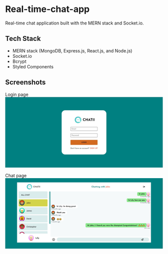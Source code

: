 # Real-time-chat-app
Real-time chat application built with the MERN stack and Socket.io. 

## Tech Stack
- MERN stack (MongoDB, Express.js, React.js, and Node.js)
- Socket.io
- Bcrypt
- Styled Components

## Screenshots
Login page
![pic](</public/project-img/Screenshot 2024-02-03 130929.jpg>)

Chat page
![pic](</public/project-img/Screenshot 2024-04-17 230145.jpg>)

